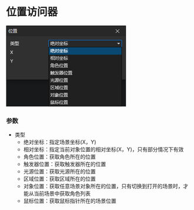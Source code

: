 # 位置访问器

![](img/position-getter.png)

### 参数

- 类型
  - 绝对坐标：指定场景坐标(X，Y)
  - 相对坐标：指定当前对象位置的相对坐标(X，Y)，只有部分情况下有效
  - 角色位置：获取角色所在的位置
  - 触发器位置：获取触发器所在的位置
  - 光源位置：获取光源所在的位置
  - 区域位置：获取区域所在的位置
  - 对象位置：获取任意场景对象所在的位置，只有切换到打开的场景时，才能从当前场景中获取角色列表
  - 鼠标位置：获取鼠标指针所在的场景位置
